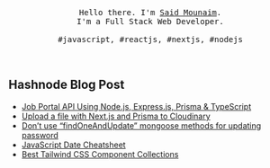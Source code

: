 <p align="center">
  <br>
  <br>
  <br>
  <samp>Hello there. I'm <a href="https://twitter.com/said_mounaim" target="_blank">Said Mounaim</a>.<br> I'm a Full Stack Web Developer.<br><br>#javascript, #reactjs, #nextjs, #nodejs</samp>
  <br>
</p>
<br/>

## Hashnode Blog Post
<!-- HASHNODE:START -->
- [Job Portal API Using Node.js, Express.js, Prisma &amp; TypeScript](https://saidmounaim.hashnode.dev/job-portal-api-using-nodejs-expressjs-prisma-typescript)
- [Upload a file with Next.js and Prisma to Cloudinary](https://saidmounaim.hashnode.dev/upload-a-file-with-nextjs-and-prisma-to-cloudinary)
- [Don’t use  “findOneAndUpdate” mongoose methods for updating password](https://saidmounaim.hashnode.dev/dont-use-findoneandupdate-mongoose-methods-for-updating-password)
- [JavaScript Date Cheatsheet](https://saidmounaim.hashnode.dev/javascript-date-cheatsheet)
- [Best Tailwind CSS Component Collections](https://saidmounaim.hashnode.dev/best-tailwind-css-component-collections)
<!-- HASHNODE:END -->

<br/>
